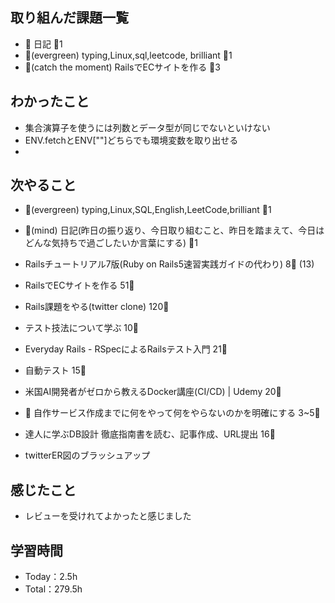 
## 取り組んだ課題一覧

- :memo: 日記 :tomato:1
- :deciduous_tree:(evergreen) typing,Linux,sql,leetcode, brilliant :tomato:1
- :stars:(catch the moment) RailsでECサイトを作る :tomato:3

## わかったこと

- 集合演算子を使うには列数とデータ型が同じでないといけない
- ENV.fetchとENV[""]どちらでも環境変数を取り出せる
- 


## 次やること

- :deciduous_tree:(evergreen) typing,Linux,SQL,English,LeetCode,brilliant :tomato:1
- :memo:(mind) 日記(昨日の振り返り、今日取り組むこと、昨日を踏まえて、今日はどんな気持ちで過ごしたいか言葉にする) :tomato:1

- Railsチュートリアル7版(Ruby on Rails5速習実践ガイドの代わり) 8:tomato: (13)
- RailsでECサイトを作る 51:tomato:
- Rails課題をやる(twitter clone) 120:tomato:
- テスト技法について学ぶ 10:tomato:
- Everyday Rails - RSpecによるRailsテスト入門 21:tomato:
- 自動テスト 15:tomato:
- 米国AI開発者がゼロから教えるDocker講座(CI/CD) | Udemy 20:tomato:
- :compass: 自作サービス作成までに何をやって何をやらないのかを明確にする 3~5:tomato:

- 達人に学ぶDB設計 徹底指南書を読む、記事作成、URL提出 16:tomato:
- twitterER図のブラッシュアップ

## 感じたこと

- レビューを受けれてよかったと感じました

## 学習時間

- Today：2.5h
- Total：279.5h